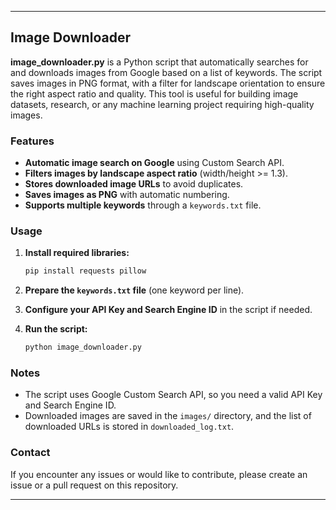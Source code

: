 

---

## Image Downloader

**image\_downloader.py** is a Python script that automatically searches for and downloads images from Google based on a list of keywords. The script saves images in PNG format, with a filter for landscape orientation to ensure the right aspect ratio and quality. This tool is useful for building image datasets, research, or any machine learning project requiring high-quality images.

### Features

* **Automatic image search on Google** using Custom Search API.
* **Filters images by landscape aspect ratio** (width/height >= 1.3).
* **Stores downloaded image URLs** to avoid duplicates.
* **Saves images as PNG** with automatic numbering.
* **Supports multiple keywords** through a `keywords.txt` file.

### Usage

1. **Install required libraries:**

   ```bash
   pip install requests pillow
   ```

2. **Prepare the `keywords.txt` file** (one keyword per line).

3. **Configure your API Key and Search Engine ID** in the script if needed.

4. **Run the script:**

   ```bash
   python image_downloader.py
   ```

### Notes

* The script uses Google Custom Search API, so you need a valid API Key and Search Engine ID.
* Downloaded images are saved in the `images/` directory, and the list of downloaded URLs is stored in `downloaded_log.txt`.

### Contact

If you encounter any issues or would like to contribute, please create an issue or a pull request on this repository.

---

